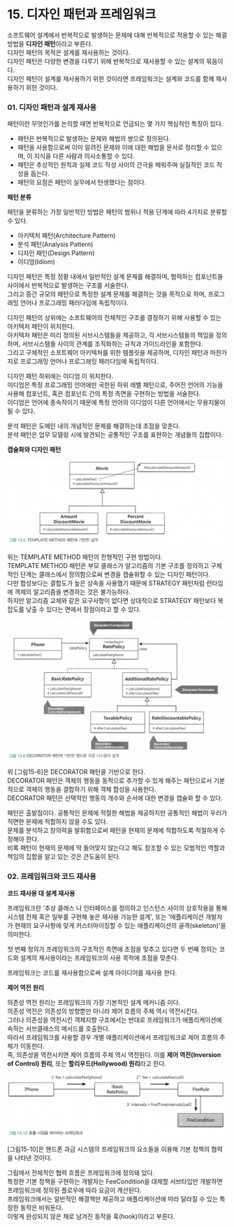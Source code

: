 # 15. 디자인 패턴과 프레임워크
소프트웨어 설계에서 반복적으로 발생하는 문제에 대해 반복적으로 적용할 수 있는 해결 방법을 **디자인 패턴**이라고 부른다.</br>
디자인 패턴의 목적은 설계를 재사용하는 것이다.</br>
디자인 패턴은 다양한 변경을 다루기 위해 반복적으로 재사용할 수 있는 설계의 묶음이다.</br>
디자인 패턴이 설계를 재사용하기 위한 것이라면 프레임워크는 설계와 코드를 함께 재사용하기 위한 것이다.</br>

### 01. 디자인 패턴과 설계 재사용

패턴이란 무엇인가를 논의할 때면 반복적으로 언급되는 몇 가지 핵심적인 특징이 있다.

- 패턴은 반복적으로 발생하는 문제와 해법의 쌍으로 정의된다.
- 패턴을 사용함으로써 이미 알려진 문제와 이에 대한 해법을 문서로 정리할 수 있으며, 이 지식을 다른 사람과 의사소통할 수 있다.
- 패턴은 추상적인 원칙과 실제 코드 작성 사이의 간극을 메워주며 실질적인 코드 작성을 돕는다.
- 패턴의 요점은 패턴이 실무에서 탄생했다는 점이다.

**패턴 분류**

패턴을 분류하는 가장 일반적인 방법은 패턴의 범위나 적용 단계에 따라 4가지로 분류할 수 있다.

- 아키텍처 패턴(Architecture Pattern)
- 분석 패턴(Analysis Pattern)
- 디자인 패턴(Design Pattern)
- 이디엄(Idiom)

디자인 패턴은 특정 정황 내에서 일반적인 설계 문제를 해결하며, 협력하는 컴포넌트들 사이에서 반복적으로 발생하는 구조를 서술한다.</br>
그리고 중간 규모의 패턴으로 특정한 설계 문제를 해결하는 것을 목적으로 하며, 프로그래밍 언어나 프로그래밍 패러다임에 독립적이다.</br>

디자인 패턴의 상위에는 소프트웨어의 전체적인 구조를 결정하기 위해 사용할 수 있는 아키텍처 패턴이 위치한다.</br>
아키텍처 패턴은 미리 정의된 서브시스템들을 제공하고, 각 서브시스템들의 책임을 정의하며, 서브시스템들 사이의 관계를 조직화하는 규칙과 가이드라인을 포함한다.</br>
그리고 구체적인 소프트웨어 아키텍처를 위한 템플릿을 제공하며, 디자인 패턴과 마찬가지로 프로그래밍 언어나 프로그래밍 패러다임에 독립적이다.</br>

디자인 패턴 하위에는 이디엄 이 위치한다.</br>
이디엄은 특정 프로그래밍 언어에만 국한된 하위 레벨 패턴으로, 주어진 언어의 기능을 사용해 컴포넌트, 혹은 컴포넌트 간의 특정 측면을 구현하는 방법을 서술한다.</br>
이디엄은 언어에 종속적이기 때문에 특정 언어의 이디엄이 다른 언어에서는 무용지물이 될 수 있다.</br>

분석 패턴은 도메인 내의 개념적인 문제를 해결하는데 초점을 맞춘다.</br>
분석 패턴은 업무 모델링 시에 발견되는 공통적인 구조를 표현하는 개념들의 집합이다.</br>

**캡슐화와 디자인 패턴**

<img src="/design_pattern-framework/img/15-5.png" width="500px;" />

위는 TEMPLATE METHOD 패턴의 전형적인 구현 방법이다.</br>
TEMPLATE METHOD 패턴은 부모 클래스가 알고리즘의 기본 구조를 정의하고 구체적인 단계는 클래스에서 정의함으로써 변경을 캡슐화할 수 있는 디자인 패턴이다.</br>
다만 합성보다는 결합도가 높은 상속을 사용했기 때문에 STRATEGY 패턴처럼 런타임에 객체의 알고리즘을 변경하는 것은 불가능하다.</br>
하지만 알고리즘 교체와 같은 요구사항이 없다면 상대적으로 STRATEGY 패턴보다 복잡도를 낮출 수 있다는 면에서 장점이라고 할 수 있다.</br>

<img src="/design_pattern-framework/img/15-6.png" width="500px;" />

위 [그림15-6]은 DECORATOR 패턴을 기반으로 한다.</br>
DECORATOR 패턴은 객체의 행동을 동적으로 추가할 수 있게 해주는 패턴으로서 기본적으로 객체의 행동을 결합하기 위해 객체 합성을 사용한다.</br>
DECORATOR 패턴은 선택적인 행동의 개수와 순서에 대한 변경을 캡슐화 할 수 있다.</br>

패턴은 출발점이다. 공통적인 문제에 적절한 해법을 제공하지만 공통적인 해법이 우리가 직면한 문제에 적합하지 않을 수도 있다.</br>
문제를 분석하고 창의력을 발휘함으로써 패턴을 현재의 문제에 적합하도록 적절하게 수정해야 한다.</br>
비록 패턴이 현재의 문제에 딱 들어맞지 않는다고 해도 참조할 수 있는 모범적인 역할과 책임의 집합을 알고 있는 것은 큰도움이 된다.</br>

### 02. 프레임워크와 코드 재사용

**코드 재사용 대 설계 재사용**

프레임워크란 '추상 클래스 나 인터페이스를 정의하고 인스턴스 사이의 상호작용을 통해 시스템 전체 혹은 일부를 구현해 놓은 재사용 가능한 설계', 또는 '애플리케이션 개발자가 현재의 요구사항에 맞게 커스터마이징할 수 있는 애플리케이션의 골격(skeleton)'을 의미한다.

첫 번째 정의가 프레임워크의 구조적인 측면에 초점을 맞추고 있다면 두 번째 정의는 코드와 설계의 재사용이라는 프레임워크의 사용 목적에 초점을 맞춘다.

프레임워크는 코드를 재사용함으로써 설계 아이디어를 재사용 한다.

**제어 역전 원리**

의존성 역전 원리는 프레임워크의 가장 기본적인 설계 메커니즘 이다.</br>
의존성 역전은 의존성의 방향뿐만 아니라 제어 흐름의 주체 역시 역전시킨다.</br>
그러나 의존성을 역전시킨 객체지향 구조에서는 반대로 프레임워크가 애플리케이션에 속하는 서브클래스의 메서드를 호출한다.</br>
따라서 프레임워크를 사용할 경우 개별 애플리케이션에서 프레임워크로 제어 흐름의 주체가 이동한다.</br>
즉, 의존성을 역전시키면 제어 흐름의 주체 역시 역전된다. 이를 **제어 역전(Inversion of Control) 원리**, 또는 **할리우드(Hollywood) 원리**라고 한다.</br>

<img src="/design_pattern-framework/img/15-10.png" width="500px;" />

[그림15-10]은 핸드폰 과금 시스템의 프레임워크의 요소들을 이용해 기본 정책의 협력을 나타낸 것이다.

그림에서 전체적인 협력 흐름은 프레임워크에 정의돼 있다.</br>
특정한 기본 정책을 구현하는 개발자는 FeeCondition을 대체할 서브타입만 개발하면 프레임워크에 정의된 플로우에 따라 요금이 계산된다.</br>
프레임워크에서는 일반적인 해결책만 제공하고 애플리케이션에 따라 달라질 수 있는 특정한 동작은 비워둔다.</br>
이렇게 완성되지 않은 채로 남겨진 동작을 훅(hook)이라고 부른다.</br>

